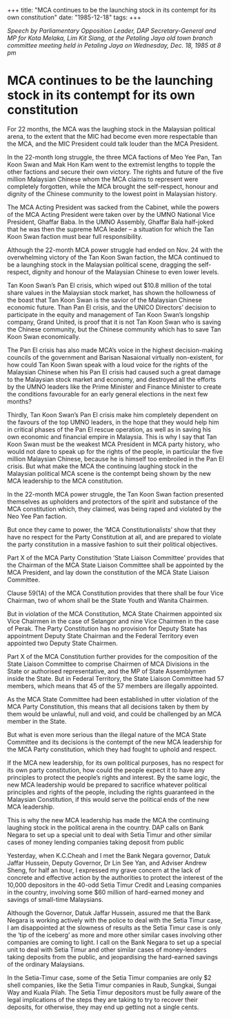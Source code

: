 +++ 
title: "MCA continues to be the launching stock in its contempt for its own constitution"
date: "1985-12-18"
tags:
+++

_Speech by Parliamentary Opposition Leader, DAP Secretary-General and MP for Kota Melaka, Lim Kit Siang, at the Petaling Jaya old town branch committee meeting held in Petaling Jaya on Wednesday, Dec. 18, 1985 at 8 pm_

# MCA continues to be the launching stock in its contempt for its own constitution

For 22 months, the MCA was the laughing stock in the Malaysian political arena, to the extent that the MIC had become even more respectable than the MCA, and the MIC President could talk louder than the MCA President.</u>

In the 22-month long struggle, the three MCA factions of Meo Yee Pan, Tan Koon Swan and Mak Hon Kam went to the extremist lengths to topple the other factions and secure their own victory.  The rights and future of the five million Malaysian Chinese whom the MCA claims to represent were completely forgotten, while the MCA brought the self-respect, honour and dignity of the Chinese community to the lowest point in Malaysian history.

The MCA Acting President was sacked from the Cabinet, while the powers of the MCA Acting President were taken over by the UMNO National Vice President, Ghaffar Baba.  In the UMNO Assembly, Ghaffar Bala half-joked that he was then the supreme MCA leader – a situation for which the Tan Koon Swan faction must bear full responsibility.

Although the 22-month MCA power struggle had ended on Nov. 24 with the overwhelming victory of the Tan Koon Swan faction, the MCA continued to be a launghing stock in the Malaysian political scene, dragging the self-respect, dignity and honour of the Malaysian Chinese to even lower levels.

Tan Koon Swan’s Pan El crisis, which wiped out $10.8 million of the total share values in the Malaysian stock market, has shown the hollowness of the boast that Tan Koon Swan is the savior of the Malaysian Chinese economic future.  Than Pan El crisis, and the UNICO Directors’ decision to participate in the equity and management of Tan Koon Swan’s longship company, Grand United, is proof that it is not Tan Koon Swan who is saving the Chinese community, but the Chinese community which has to save Tan Koon Swan economically.

The Pan El crisis has also made MCA’s voice in the highest decision-making councils of the government and Barisan Nasaional virtually non-existent, for how could Tan Koon Swan speak with a loud voice for the rights of the Malaysian Chinese when his Pan El crisis had caused such a great damage to the Malaysian stock market and economy, and destroyed all the efforts by the UMNO leaders like the Prime Minister and Finance Minister to create the conditions favourable for an early general elections in the next few months?

Thirdly, Tan Koon Swan’s Pan El crisis make him completely dependent on the favours of the top UMNO leaders, in the hope that they would help him in critical phases of the Pan El rescue operation, as well as in saving his own economic and financial empire in Malaysia.
This is why I say that Tan Koon Swan must be the weakest  MCA President in MCA party history, who would not dare to speak up for the rights of the people, in particular the five million Malaysian Chinese, because he is himself too embroiled in the Pan El crisis.
But what make the MCA the continuing laughing stock in the Malaysian political MCA scene is the contempt being shown by the new MCA leadership to the MCA constitution.

In the 22-month MCA power struggle, the Tan Koon Swan faction presented themselves as upholders and protectors of the spirit and substance of the MCA constitution which, they claimed, was being raped and violated by the Neo  Yee Pan faction.

But once they came to power, the ‘MCA Constitutionalists’ show that they have no respect for the Party Constitution at all, and are prepared to violate the party constitution in a massive fashion to suit their political objectives.

Part X of the MCA Party Constitution ‘State Liaison Committee’ provides that the Chairman of the MCA State Liaison Committee shall be appointed by the MCA President, and lay down the constitution of the MCA State Liaison Committee.

Clause 59(1A) of the MCA Constitution provides that there shall be four Vice Chairman, two of whom shall be the State Youth and Wanita Chairmen.

But in violation of the MCA Constitution, MCA State Chairmen appointed six Vice Chairmen in the case of Selangor and nine Vice Chairmen in the case of Perak.  The Party Constitution has no provision for Deputy State has appointment Deputy State Chairman and the Federal Territory even appointed two Deputy State Chairmen.

Part X of the MCA Constitution further provides for the composition of the State Liaison Committee to comprise Chairmen of MCA Divisions in the State or authorised representative, and the MP of State Assemblymen inside the State.  But in Federal Territory, the State Liaison Committee had 57 members, which means that 45 of the 57 members are illegally appointed.

As the MCA State Committee had been established in utter violation of the MCA Party Constitution, this means that all decisions taken by them by them would be unlawful, null and void, and could be challenged by an MCA member in the State.

But what is even more serious than the illegal nature of the MCA State Committee and its decisions is the contempt of the new MCA leadership for the MCA Party constitution, which they had fought to uphold and respect.

If the MCA new leadership, for its own political purposes, has no respect for its own party constitution, how could the people expect it to have any principles to protect the people’s rights and interest.  By the same logic, the new MCA leadership would be prepared to sacrifice whatever political principles and rights of the people, including the rights guaranteed in the Malaysian Constitution, if this would serve the political ends of the new MCA leadership.

This is why the new MCA leadership has made the MCA the continuing laughing stock in the political arena in the country.
DAP calls on Bank Negara to set up a special unit to deal with Setia Timur and other similar cases of money lending companies taking deposit from public

Yesterday, when K.C.Cheah and I met the Bank Negara governor, Datuk Jaffar Hussein, Deputy Governor, Dr Lin See Yan, and Adviser Andrew Sheng, for half an hour, I expressed my grave concern at the lack of concrete and effective action by the authorities to protect the interest of the 10,000 depositors in the 40-odd Setia Timur Credit and Leasing companies in the country, involving some $60 million of hard-earned money and savings of small-time Malaysians.

Although the Governor, Datuk Jaffar Hussein, assured me that the Bank Negara is working actively with the police to deal with the Setia Timur case, I am disappointed at the slowness of results as the Setia Timur case is only the ‘tip of the iceberg’ as more and more other similar cases involving other companies are coming to light.  I call on the Bank Negara to set up a special unit to deal with Setia Timur and other similar cases of money-lenders taking deposits from the public, and jeopardising the hard-earned savings of the ordinary Malaysians.

In the Setia-Timur case, some of the Setia Timur companies are only $2 shell companies, like the Setia Timur companies in Raub, Sungkai, Sungai Way and Kuala Pilah.  The Setia Timur depositors must be fully aware of the legal implications of the steps they are taking to try to recover their deposits, for otherwise, they may end up getting not a single cents.
 
